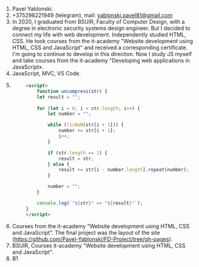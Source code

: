 1. Pavel Yablonski.
2. +375298221949 (telegram), mail: yablonski.pavel81@gmail.com
3. In 2020, I graduated from BSUIR, Faculty of Computer Design, with a degree in electronic security systems design engineer. But I decided to connect my life with web development. Independently studied HTML, CSS. He took courses from the it-academy "Website development using HTML, CSS and JavaScript" and received a corresponding certificate. I'm going to continue to develop in this direction. Now I study JS myself and take courses from the it-academy "Developing web applications in JavaScript».
4. JavaScript, MVC, VS Code.
5. ```html  
        <script>
            function uncompress(str) {
            let result = "";
            
            for (let i = 0; i < str.length; i++) {
                let number = "";

                while (!isNaN(str[i + 1])) {
                    number += str[i + 1];
                    i++;
                } 

                if (str.length == 1) {
                    result = str;
                } else {
                    result += str[i - number.length].repeat(number);
                }

                number = "";
            }

            console.log(`"${str}" => "${result}"`);
        }
        </script>

6. Courses from the it-academy "Website development using HTML, CSS and JavaScript". The final project was the layout of the site (https://github.com/Pavel-Yablonski/FD-Project/tree/gh-pages).
7. BSUIR, Courses it-academy "Website development using HTML, CSS and JavaScript".
8. B1